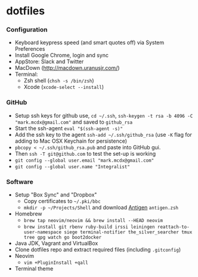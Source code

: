 # dotfiles

### Configuration

- Keyboard keypress speed (and smart quotes off) via System Preferences
- Install Google Chrome, login and sync
- AppStore: Slack and Twitter
- MacDown (http://macdown.uranusjr.com/)
- Terminal: 
  - Zsh shell (`chsh -s /bin/zsh`)
  - Xcode (`xcode-select --install`)

### GitHub

- Setup ssh keys for github use, `cd ~/.ssh`, `ssh-keygen -t rsa -b 4096 -C "mark.mcdx@gmail.com"` and saved to `github_rsa`
- Start the ssh-agent `eval "$(ssh-agent -s)"`
- Add the ssh key to the agent `ssh-add ~/.ssh/github_rsa` (use `-K` flag for adding to Mac OSX Keychain for persistence)
- `pbcopy < ~/.ssh/github_rsa.pub` and paste into GitHub gui.
- Then `ssh -T git@github.com` to test the set-up is working
- `git config --global user.email "mark.mcdx@gmail.com"`
- `git config --global user.name "Integralist"`

### Software

- Setup "Box Sync" and "Dropbox"
  - Copy certificates to `~/.pki/bbc`
  - `mkdir -p ~/Projects/Shell` and download [Antigen](http://antigen.sharats.me/) `antigen.zsh`
- Homebrew
  - `brew tap neovim/neovim && brew install --HEAD neovim` 
  - `brew install git rbenv ruby-build irssi leiningen reattach-to-user-namespace siege terminal-notifier the_silver_searcher tmux tree gpg watch go boot2docker`
- Java JDK, Vagrant and VirtualBox
- Clone dotfiles repo and extract required files (including `.gitconfig`)
- Neovim
  - `vim +PluginInstall +qall`
- Terminal theme
